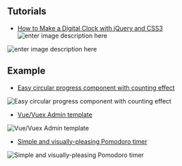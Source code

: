 ## Tutorials

- [How to Make a Digital Clock with jQuery and CSS3](https://tutorialzine.com/2013/06/digital-clock)
![enter image description here](https://tutorialzine.com/media/2013/06/the_dark_theme.jpg)

![enter image description here](https://tutorialzine.com/media/2013/06/the_digits_explained.jpg)

## Example

- [Easy circular progress component with counting effect](https://vuejsexamples.com/easy-circular-progress-component-with-counting-effect/)

![Easy circular progress component with counting effect](https://vuejsexamples.com/content/images/2019/11/easy-circular-progress.jpg)

- [Vue/Vuex Admin template](https://vuejsexamples.com/vue-vuex-admin-template/)

![Vue/Vuex Admin template](https://vuejsexamples.com/content/images/2019/11/k-theme003-vue.jpg)

- [Simple and visually-pleasing Pomodoro timer](https://vuejsexamples.com/simple-and-visually-pleasing-pomodoro-timer/)

![Simple and visually-pleasing Pomodoro timer](https://vuejsexamples.com/content/images/2019/12/pomotroid.jpg)
<!--stackedit_data:
eyJoaXN0b3J5IjpbLTU3MTA0ODEzMCwxMTgzMjMzNjE3XX0=
-->